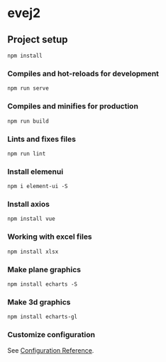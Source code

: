 # evej2

## Project setup
```
npm install
```

### Compiles and hot-reloads for development
```
npm run serve
```

### Compiles and minifies for production
```
npm run build
```

### Lints and fixes files
```
npm run lint
```

### Install elemenui
```
npm i element-ui -S
```

### Install axios
```
npm install vue
```

### Working with excel files
```
npm install xlsx
```

### Make plane graphics
```
npm install echarts -S
```

### Make 3d graphics
```
npm install echarts-gl
```
### Customize configuration
See [Configuration Reference](https://cli.vuejs.org/config/).
